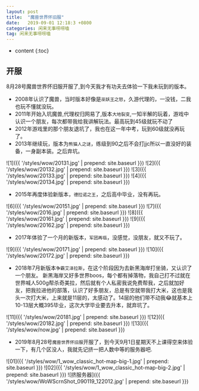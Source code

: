 ```yaml
---
layout: post
title:  "魔兽世界怀旧服"
date:   2019-09-01 12:18:3 +0800
categories: 闲来无事唠唠嗑
tag: 闲来无事唠唠嗑
---
```


* content
{:toc}

## 开服

8月28号魔兽世界怀旧服开服了,到今天我才有功夫去体验一下我未玩到的版本。

* 2008年认识了魔兽，当时版本好像是`巫妖王之怒`，久游代理的，一没钱，二我也玩不懂就没玩。
* 2011年开始入坑魔兽,代理权归网易了,版本`大地裂变`,一知半解的玩着，游戏中认识一个朋友，每次都带我给我讲解玩法。最高玩到45级就玩不动了
* 2012年游戏里的那个朋友退坑了，我也在这一年中考，玩到60级就没再玩了。
* 2013年继续玩，版本为`熊猫人之谜`，练级到90之后不会打jjc所以一直没好的装备，一身副本装。之后弃坑。

![1]({{ '/styles/wow/20131.jpg' | prepend: site.baseurl }})
![2]({{ '/styles/wow/20132.jpg' | prepend: site.baseurl }})
![3]({{ '/styles/wow/20133.jpg' | prepend: site.baseurl }})
![4]({{ '/styles/wow/20134.jpg' | prepend: site.baseurl }})

* 2015年再度体验新版本，`德拉诺之王`，之后高中毕业，没有再玩。

![6]({{ '/styles/wow/20151.jpg' | prepend: site.baseurl }})
![7]({{ '/styles/wow/2016.jpg' | prepend: site.baseurl }})
![8]({{ '/styles/wow/20161.jpg' | prepend: site.baseurl }})
![9]({{ '/styles/wow/20162.jpg' | prepend: site.baseurl }})

* 2017年体验了一个月的新版本，`军团再临`，没感觉，没朋友，就又不玩了。

![9]({{ '/styles/wow/20171.jpg' | prepend: site.baseurl }})
![10]({{ '/styles/wow/20172.jpg' | prepend: site.baseurl }})

* 2018年7月新版本`争霸艾泽拉斯`，在这个阶段因为去新黑海岸打坐骑，又认识了一个朋友。
新黑海岸又好多世界boos，每个都有掉落物，我自己打不过就在世界喊人500g帮杀奇美拉，然后就有个人私密我说免费帮我，之后就加好友，把我拉进他的部落，认识了好多朋友，总是有空就带我打大米，这也是我头一次打大米，上来就是11层的，太感动了。14层的他们带不动我😂就基本上10-13层大概395毕业，这次大学毕业要去升本，就弃坑了。

![11]({{ '/styles/wow/20181.jpg' | prepend: site.baseurl }})
![12]({{ '/styles/wow/20182.jpg' | prepend: site.baseurl }})
![13]({{ '/styles/wow/now.jpg' | prepend: site.baseurl }})

* 2019年8月28号`魔兽世界怀旧服`开服了，到今天9月1日星期天不上课得空来体验一下，有几个区没人，我就先记挤一把人数中等的服务器吧.

![01]({{ '/styles/wow/1_wow_classic_hot-map-big-1.jpg' | prepend: site.baseurl }})
![02]({{ '/styles/wow/1_wow_classic_hot-map-big-2.jpg' | prepend: site.baseurl }})
![挤服务器]({{ '/styles/wow/WoWScrnShot_090119_122012.jpg' | prepend: site.baseurl }})
